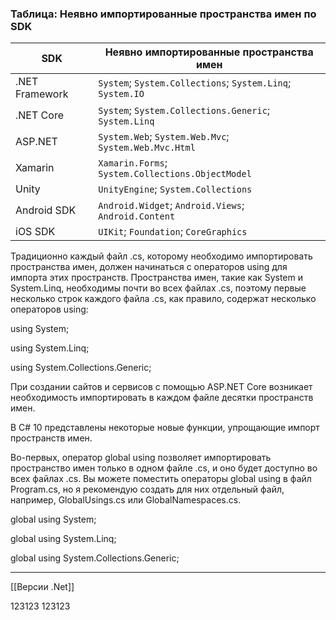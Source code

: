 
### Таблица: Неявно импортированные пространства имен по SDK

| SDK            | Неявно импортированные пространства имен                   |
| -------------- | ---------------------------------------------------------- |
| .NET Framework | `System`; `System.Collections`; `System.Linq`; `System.IO` |
| .NET Core      | `System`; `System.Collections.Generic`; `System.Linq`      |
| ASP.NET        | `System.Web`; `System.Web.Mvc`; `System.Web.Mvc.Html`      |
| Xamarin        | `Xamarin.Forms`; `System.Collections.ObjectModel`          |
| Unity          | `UnityEngine`; `System.Collections`                        |
| Android SDK    | `Android.Widget`; `Android.Views`; `Android.Content`       |
| iOS SDK        | `UIKit`; `Foundation`; `CoreGraphics`                      |

Традиционно каждый файл .cs, которому необходимо импортировать пространства имен, должен начинаться с операторов using для импорта этих пространств. Пространства имен, такие как System и System.Linq, необходимы почти во всех файлах .cs, поэтому первые несколько строк каждого файла .cs, как правило, содержат несколько операторов using:

using System;

using System.Linq;

using System.Collections.Generic;

При создании сайтов и сервисов с помощью ASP.NET Core возникает необходимость импортировать в каждом файле десятки пространств имен.

В C# 10 представлены некоторые новые функции, упрощающие импорт пространств имен.

Во-первых, оператор global using позволяет импортировать пространство имен только в одном файле .cs, и оно будет доступно во всех файлах .cs. Вы можете поместить операторы global using в файл Program.cs, но я рекомендую создать для них отдельный файл, например, GlobalUsings.cs или GlobalNamespaces.cs.

global using System;

global using System.Linq;

global using System.Collections.Generic;
_______
[[Версии .Net]]




123123
123123